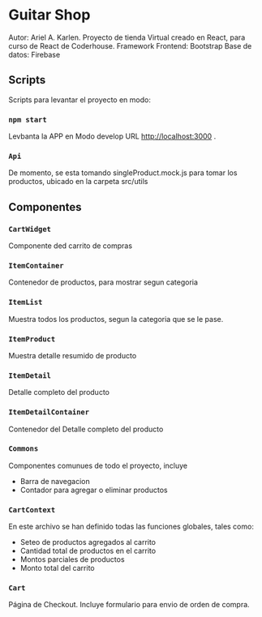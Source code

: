 # Guitar Shop

Autor: Ariel A. Karlen.
Proyecto de tienda Virtual creado en React, para curso de React de Coderhouse.
Framework Frontend: Bootstrap
Base de datos: Firebase

## Scripts

Scripts para levantar el proyecto en modo:

### `npm start`

Levbanta la APP en Modo develop
URL [http://localhost:3000](http://localhost:3000) .

### `Api`

De momento, se esta tomando singleProduct.mock.js para tomar los productos, ubicado en la carpeta src/utils

## Componentes

### `CartWidget`

Componente ded carrito de compras

### `ItemContainer`

Contenedor de productos, para mostrar segun categoria

### `ItemList`

Muestra todos los productos, segun la categoria que se le pase.

### `ItemProduct`

Muestra detalle resumido de producto

### `ItemDetail`

Detalle completo del producto

### `ItemDetailContainer`

Contenedor del Detalle completo del producto

### `Commons`

Componentes comunues de todo el proyecto, incluye

- Barra de navegacion
- Contador para agregar o eliminar productos

### `CartContext`

En este archivo se han definido todas las funciones globales, tales como:

- Seteo de productos agregados al carrito
- Cantidad total de productos en el carrito
- Montos parciales de productos
- Monto total del carrito

### `Cart`

Página de Checkout. Incluye formulario para envio de orden de compra.
